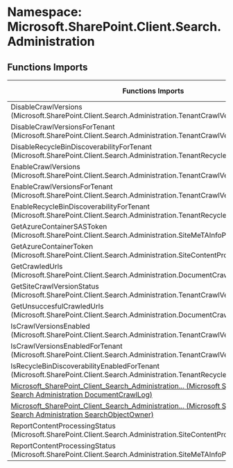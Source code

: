 # Namespace: Microsoft.SharePoint.Client.Search.Administration

## Functions Imports

Functions Imports | SPO | SP 2019 | SP 2016 | SP 2013
----------|:---:|:-------:|:-------:|:-------:
DisableCrawlVersions (Microsoft.SharePoint.Client.Search.Administration.TenantCrawlVersionsInfoProvider) | ✅ | ❌ | ❌ | ❌
DisableCrawlVersionsForTenant (Microsoft.SharePoint.Client.Search.Administration.TenantCrawlVersionsInfoProvider) | ✅ | ❌ | ❌ | ❌
DisableRecycleBinDiscoverabilityForTenant (Microsoft.SharePoint.Client.Search.Administration.TenantRecycleBinInfoProvider) | ✅ | ❌ | ❌ | ❌
EnableCrawlVersions (Microsoft.SharePoint.Client.Search.Administration.TenantCrawlVersionsInfoProvider) | ✅ | ❌ | ❌ | ❌
EnableCrawlVersionsForTenant (Microsoft.SharePoint.Client.Search.Administration.TenantCrawlVersionsInfoProvider) | ✅ | ❌ | ❌ | ❌
EnableRecycleBinDiscoverabilityForTenant (Microsoft.SharePoint.Client.Search.Administration.TenantRecycleBinInfoProvider) | ✅ | ❌ | ❌ | ❌
GetAzureContainerSASToken (Microsoft.SharePoint.Client.Search.Administration.SiteMeTAInfoProvider) | ✅ | ❌ | ❌ | ❌
GetAzureContainerToken (Microsoft.SharePoint.Client.Search.Administration.SiteContentProcessingInfoProvider) | ✅ | ❌ | ❌ | ❌
GetCrawledUrls (Microsoft.SharePoint.Client.Search.Administration.DocumentCrawlLog) | ✅ | ✅ | ✅ | ✅
GetSiteCrawlVersionStatus (Microsoft.SharePoint.Client.Search.Administration.TenantCrawlVersionsInfoProvider) | ✅ | ❌ | ❌ | ❌
GetUnsuccesfulCrawledUrls (Microsoft.SharePoint.Client.Search.Administration.DocumentCrawlLog) | ✅ | ❌ | ❌ | ❌
IsCrawlVersionsEnabled (Microsoft.SharePoint.Client.Search.Administration.TenantCrawlVersionsInfoProvider) | ✅ | ❌ | ❌ | ❌
IsCrawlVersionsEnabledForTenant (Microsoft.SharePoint.Client.Search.Administration.TenantCrawlVersionsInfoProvider) | ✅ | ❌ | ❌ | ❌
IsRecycleBinDiscoverabilityEnabledForTenant (Microsoft.SharePoint.Client.Search.Administration.TenantRecycleBinInfoProvider) | ✅ | ❌ | ❌ | ❌
[<span title="Microsoft_SharePoint_Client_Search_Administration_DocumentCrawlLog">Microsoft_SharePoint_Client_Search_Administration...</span> (Microsoft SharePoint Client Search Administration DocumentCrawlLog)](./Functions/Microsoft_SharePoint_Client_Search_Administration_DocumentCrawlLog.md) | ❌ | ❌ | ❌ | ✅
[<span title="Microsoft_SharePoint_Client_Search_Administration_SearchObjectOwner">Microsoft_SharePoint_Client_Search_Administration...</span> (Microsoft SharePoint Client Search Administration SearchObjectOwner)](./Functions/Microsoft_SharePoint_Client_Search_Administration_SearchObjectOwner.md) | ❌ | ❌ | ❌ | ✅
ReportContentProcessingStatus (Microsoft.SharePoint.Client.Search.Administration.SiteContentProcessingInfoProvider) | ✅ | ❌ | ❌ | ❌
ReportContentProcessingStatus (Microsoft.SharePoint.Client.Search.Administration.SiteMeTAInfoProvider) | ✅ | ❌ | ❌ | ❌